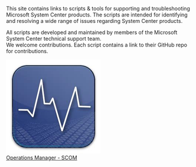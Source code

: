 This site contains links to scripts & tools for supporting and troubleshooting Microsoft System Center products. The scripts are intended for identifying and resolving a wide range of issues regarding System Center products. 

All scripts are developed and maintained by members of the Microsoft System Center technical support team.  
We welcome contributions. Each script contains a link to their GitHub repo for contributions.

<div>
  <div>
    <div><img src="SCOM.png" /></div>
    <div style="align:center"><a href="https://github.com/blakedrumm/SCOM-Scripts-and-SQL">Operations Manager - SCOM</a></div>
  </div>
</div>

